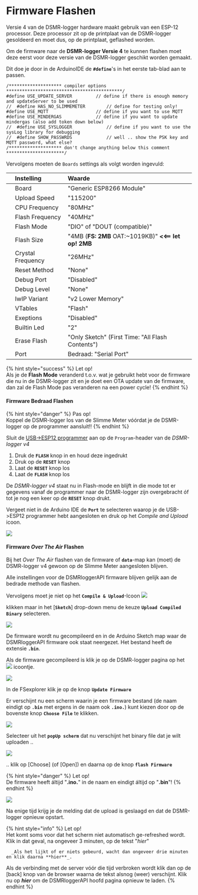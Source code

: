 # Firmware Flashen

Versie 4 van de DSMR-logger hardware maakt gebruik van een ESP-12 processor. Deze processor zit op de printplaat van de DSMR-logger gesoldeerd en moet dus, op de printplaat, geflashed worden.

Om de firmware naar de **DSMR-logger Versie 4** te kunnen flashen moet deze eerst voor deze versie van de DSMR-logger geschikt worden gemaakt.

Dit doe je door in de ArduinoIDE de **`#define`**'s in het eerste tab-blad aan te passen.

```text
/******************** compiler options  ********************************************/
#define USE_UPDATE_SERVER         // define if there is enough memory and updateServer to be used
//  #define HAS_NO_SLIMMEMETER        // define for testing only!
#define USE_MQTT                  // define if you want to use MQTT
#define USE_MINDERGAS             // define if you want to update mindergas (also add token down below)
//  #define USE_SYSLOGGER             // define if you want to use the sysLog library for debugging
//  #define SHOW_PASSWRDS             // well .. show the PSK key and MQTT password, what else?
/******************** don't change anything below this comment **********************/

```

Vervolgens moeten de `Boards` settings als volgt worden ingevuld:

|  | Instelling | Waarde |
| :--- | :--- | :--- |
|  | Board | "Generic ESP8266 Module" |
|  | Upload Speed | "115200" |
|  | CPU Frequency | "80MHz" |
|  | Flash Frequency | "40MHz" |
|  | Flash Mode | "DIO" of "DOUT \(compatible\)" |
|  | Flash Size | "4MB \(**FS: 2MB** OAT:~1019KB\)" **&lt;&lt;== let op! 2MB** |
|  | Crystal Frequency | "26MHz" |
|  | Reset Method | "None" |
|  | Debug Port | "Disabled" |
|  | Debug Level | "None" |
|  | IwIP Variant | "v2 Lower Memory" |
|  | VTables | "Flash" |
|  | Exeptions | "Disabled" |
|  | Builtin Led | "2" |
|  | Erase Flash | "Only Sketch" \(First Time: "All Flash Contents"\) |
|  | Port | Bedraad: "Serial Port" |

{% hint style="success" %}
Let op!  
Als je de **Flash Mode** veranderd t.o.v. wat je gebruikt hebt voor de firmware die nu in de DSMR-logger zit en je doet een OTA update van de firmware, dan zal de Flash Mode pas veranderen na een power cycle!
{% endhint %}



#### Firmware Bedraad Flashen <a id="firmware-bedraad-flashen"></a>

{% hint style="danger" %}
Pas op!  
Koppel de DSMR-logger los van de Slimme Meter vóórdat je de DSMR-logger op de programmer aansluit!!
{% endhint %}



Sluit de [USB-&gt;ESP12 programmer](https://mrwheel.github.io/DSMRloggerWS/hardware_V4_Programmer/) aan op de `Program`-header van de _DSMR-logger v4_

1. Druk de **`FLASH`** knop in en houd deze ingedrukt
2. Druk op de **`RESET`** knop
3. Laat de **`RESET`** knop los
4. Laat de **`FLASH`** knop los

De _DSMR-logger v4_ staat nu in Flash-mode en blijft in die mode tot er gegevens vanaf de programmer naar de DSMR-logger zijn overgebracht óf tot je nog een keer op de **`RESET`** knop drukt.

Vergeet niet in de Arduino IDE de **`Port`** te selecteren waarop je de USB-&gt;ESP12 programmer hebt aangesloten en druk op het _Compile and Upload_ icoon.

![](https://mrwheel.github.io/DSMRloggerWS/img/CompileAndUploadIcon.png)

#### Firmware _Over The Air_ Flashen <a id="firmware-over-the-air-flashen"></a>

Bij het _Over The Air_ flashen van de firmware of **`data`**-map kan \(moet\) de DSMR-logger v4 gewoon op de Slimme Meter aangesloten blijven.

Alle instellingen voor de DSMRloggerAPI firmware blijven gelijk aan de bedrade methode van flashen.

Vervolgens moet je niet op het   **`Compile & Upload`**-Icoon   ![](https://mrwheel.github.io/DSMRloggerWS/img/NotCompileAndUploadIcon.png)  

klikken maar in het \[**`Sketch`**\] drop-down menu de keuze **`Upload Compiled Binary`** selecteren.

![](https://mrwheel.github.io/DSMRloggerWS/img/ExportCompiledBinary.png)

De firmware wordt nu gecompileerd en in de Arduino Sketch map waar de DSMRloggerAPI firmware ook staat neergezet. Het bestand heeft de extensie **`.bin`**.

Als de firmware gecompileerd is klik je op de DSMR-logger pagina op het ![](https://mrwheel.github.io/DSMRloggerWS/img/FSexplorer.png) icoontje.

![](https://mrwheel.github.io/DSMRloggerWS/img/DSMRloggerWS_FSexplorer.png)

In de FSexplorer klik je op de knop **`Update Firmware`**

Er verschijnt nu een scherm waarin je een firmware bestand \(de naam eindigt op **`.bin`** met ergens in de naam ook **`.ino.`**\) kunt kiezen door op de bovenste knop **`Choose File`** te klikken.

![](https://mrwheel.github.io/DSMRloggerWS/img/DSMR-FlashUtility.png)

Selecteer uit het **`popUp scherm`** dat nu verschijnt het binary file dat je wilt uploaden ..

![](../.gitbook/assets/choose_ino_bin.png)

.. klik op \[Choose\] \(of \[Open\]\) en daarna op de knop **`flash Firmware`** 

{% hint style="danger" %}
Let op!  
De firmware heeft áltijd "**.ino.**" in de naam en eindigt áltijd op "**.bin**"!
{% endhint %}

![](https://mrwheel.github.io/DSMRloggerWS/img/DSMR-FlashWait4Reboot.png)

Na enige tijd krijg je de melding dat de upload is geslaagd en dat de DSMR-logger opnieuw opstart.

{% hint style="info" %}
Let op!  
Het komt soms voor dat het scherm niet automatisch ge-refreshed wordt. Klik in dat geval, na ongeveer 3 minuten, op de tekst "_hier_"  
  
      _Als het lijkt of er niets gebeurd, wacht dan ongeveer drie minuten en klik daarna **hier**_.  
  
Als de verbinding met de server vóór die tijd verbroken wordt klik dan op de \[back\] knop van de browser waarna de tekst alsnog \(weer\) verschijnt. Klik nu op _**hier**_ om de DSMRloggerAPI hoofd pagina opnieuw te laden.
{% endhint %}




